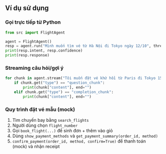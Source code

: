 ## Ví dụ sử dụng

### Gọi trực tiếp từ Python
```python
from src import FlightAgent

agent = FlightAgent()
resp = agent.run("Mình muốn tìm vé từ Hà Nội đi Tokyo ngày 12/10", thread_id="demo", user_id="u1")
print(resp.intent, resp.confidence)
print(resp.response)
```

### Streaming câu hỏi/gợi ý
```python
for chunk in agent.stream("Tôi muốn đặt vé khứ hồi từ Paris đi Tokyo 15/03", thread_id="demo", user_id="u1"):
    if chunk.get("type") == "question_chunk":
        print(chunk["content"], end="")
    elif chunk.get("type") == "completion_chunk":
        print(chunk["content"], end="")
```

### Quy trình đặt vé mẫu (mock)
1) Tìm chuyến bay bằng `search_flights`
2) Người dùng chọn `flight_number`
3) Gọi `book_flight(...)` để sinh đơn + thêm vào giỏ
4) Dùng `show_payment_methods` và `get_payment_summary(order_id, method)`
5) `confirm_payment(order_id, method, confirm=True)` để thanh toán (mock) và nhận receipt
